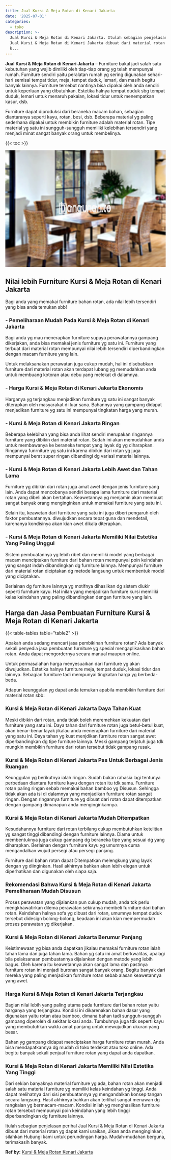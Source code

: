 ```yaml
---
title: Jual Kursi & Meja Rotan di Kenari Jakarta
date: '2025-07-01'
categories:
  - toko
description: >-
  Jual Kursi & Meja Rotan di Kenari Jakarta. Itulah sebagian penjelasan perihal
  Jual Kursi & Meja Rotan di Kenari Jakarta dibuat dari material rotan yg dapat
  k...
---
```


**Jual Kursi & Meja Rotan di Kenari Jakarta** – Furniture bakal jadi salah satu kebutuhan yang wajib dimiliki oleh tiap-tiap orang yg telah mempunyai rumah. Furniture sendiri yaitu peralatan rumah yg sering digunakan sehari-hari semisal tempat tidur, meja, tempat duduk, lemari, dan masih begitu banyak lainnya. Furniture tersebut nantinya bisa dipakai oleh anda sendiri untuk keperluan yang dibutuhkan. Estetika halnya tempat duduk sbg tempat duduk, lemari untuk menaruh pakaian, lokasi tidur untuk menempatkan kasur, dsb.

Furniture dapat diproduksi dari beraneka macam bahan, sebagian diantaranya seperti kayu, rotan, besi, dsb. Beberapa material yg paling sederhana dipakai untuk membikin furniture adalah material rotan. Tipe material yg satu ini sungguh-sungguh memiliki kelebihan tersendiri yang menjadi minat sangat banyak orang untuk membelinya.

{{< toc >}}

![Jual Kursi & Meja Rotan di Kenari Jakarta](/images/kursi-meja-rotan-murah21.png)

## Nilai lebih Furniture Kursi & Meja Rotan di Kenari Jakarta

Bagi anda yang memakai furniture bahan rotan, ada nilai lebih tersendiri yang bisa anda temukan sbb!

### \- Pemeliharaan Mudah Pada Kursi & Meja Rotan di Kenari Jakarta

Bagi anda yg mau menerapkan furniture supaya perawatannya gampang dikerjakan, anda bisa memakai jenis furniture yg satu ini. Furniture yang terbuat dari material rotan mempunyai nilai lebih tersendiri diperbandingkan dengan macam furniture yang lain.

Untuk melaksanakan perawatan juga cukup mudah, hal ini disebabkan furniture dari material rotan akan terdapat lubang yg memudahkan anda untuk membuang kotoran atau debu yang melekat di dalamnya.

### \- Harga Kursi & Meja Rotan di Kenari Jakarta Ekonomis

Harganya yg terjangkau menjadikan furniture yg satu ini sangat banyak diterapkan oleh masyarakat di luar sana. Bahannya yang gampang didapat menjadikan furniture yg satu ini mempunyai tingkatan harga yang murah.

### \- Kursi & Meja Rotan di Kenari Jakarta Ringan

Beberapa kelebihan yang bisa anda lihat sendiri merupakan ringannya furniture yang dibikin dari material rotan. Sudah ini akan memudahkan anda untuk membawanya ke beraneka tempat yang layak dg yg diharapkan. Ringannya funrniture yg satu ini karena dibikin dari rotan yg juga mempunyai berat super ringan dibandingi dg variasi material lainnya.

### \- Kursi & Meja Rotan di Kenari Jakarta Lebih Awet dan Tahan Lama

Furniture yg dibikin dari rotan juga amat awet dengan jenis furniture yang lain. Anda dapat mencobanya sendiri berapa lama furniture dari material rotan yang dibeli akan bertahan. Keawetannya yg menjamin akan membuat sangat banyak orang menginginkan untuk memakai furniture yang satu ini.

Selain itu, keawetan dari furniture yang satu ini juga diberi pengaruh oleh faktor pembuatannya. diwujudkan secara tepat guna dan mendetail, karenanya kondisinya akan kian awet dikala diterapkan.

### \- Kursi & Meja Rotan di Kenari Jakarta Memiliki Nilai Estetika Yang Paling Unggul

Sistem pembuatannya yg lebih ribet dan memiliki model yang berbagai macam menciptakan furniture dari bahan rotan mempunyai poin keindahan yang sangat indah dibandingkan dg furniture lainnya. Mempunyai furniture dari material rotan diciptakan dg metode langsung untuk membentuk model yang diciptakan.

Berlainan dg furniture lainnya yg motifnya dihasilkan dg sistem diukir seperti furniture kayu. Hal inilah yang menjadikan furniture kursi memiliki kelas keindahan yang paling dibandingkan dengan furniture yang lain.

## Harga dan Jasa Pembuatan Furniture Kursi & Meja Rotan di Kenari Jakarta

{{< table-tables table="table2" >}}

Apakah anda sedang mencari jasa pembikinan furniture rotan? Ada banyak sekali penyedia jasa pembuatan furniture yg spesial mengaplikasikan bahan rotan. Anda dapat mengordernya secara manual maupun online.

Untuk permasalahan harga menyesuaikan dari furniture yg akan diwujudkan. Estetika halnya furniture meja, tempat duduk, lokasi tidur dan lainnya. Sebagian furniture tadi mempunyai tingkatan harga yg berbeda-beda.

Adapun keunggulan yg dapat anda temukan apabila membikin furniture dari material rotan sbb:

### Kursi & Meja Rotan di Kenari Jakarta Daya Tahan Kuat

Meski dibikin dari rotan, anda tidak boleh meremehkan kekuatan dari furniture yang satu ini. Daya tahan dari furniture rotan juga betul-betul kuat, akan benar-benar layak jikalau anda menerapkan furniture dari material yang satu ini. Daya tahan yg kuat menjdikan furniture rotan sangat awet diperbandingkan dg tipe furniture lainnya. Meski gampang terjatuh juga tdk mungkin membikin furniture dari rotan tersebut tidak gampang rusak.

### Kursi & Meja Rotan di Kenari Jakarta Pas Untuk Berbagai Jenis Ruangan

Keunggulan yg berikutnya ialah ringan. Sudah bukan rahasia lagi tentunya perbedaan diantara furniture kayu dengan rotan itu tdk sama. Furniture rotan paling ringan sebab memakai bahan bamboo yg Disusun. Sehingga tidak akan ada isi di dalamnya yang menjadikan furniture rotan sangat ringan. Dengan ringannya furniture yg dibuat dari rotan dapat ditempatkan dengan gampang dimanapun anda menginginkannya.

### Kursi & Meja Rotan di Kenari Jakarta Mudah Ditempatkan

Kesudahannya furniture dari rotan terbilang cukup membutuhkan ketelitian yg sangat tinggi dibandingi dengan furniture lainnya. Diama untuk membentuknya juga cukup gampang dg beraneka tipe yang sesuai dg yang diharapkan. Berlainan dengan furniture kayu yg umumnya cuma mengandalkan wujud persegi atau persegi panjang.

Furniture dari bahan rotan dapat Ditempatkan melengkung yang layak dengan yg diinginkan. Hasil akhirnya bahkan akan lebih elegan untuk diperhatikan dan digunakan oleh siapa saja.

### Rekomendasi Bahwa Kursi & Meja Rotan di Kenari Jakarta Pemeliharaan Mudah Disusun

Proses perawatan yang dijalankan pun cukup mudah, anda tdk perlu mengkhawatirkan dilema perawatan sekiranya membeli furniture dari bahan rotan. Keindahan halnya sofa yg dibuat dari rotan, umumnya tempat duduk tersebut didesign bolong-bolong, keadaan ini akan kian mempermudah proses perawatan yg dikerjakan.

### Kursi & Meja Rotan di Kenari Jakarta Berumur Panjang

Keistimewaan yg bisa anda dapatkan jikalau memakai furniture rotan ialah tahan lama dan juga tahan lama. Bahan yg satu ini amat berkwalitas, apalagi bila pelaksanaan pembuatannya dijalankan dengan metode yang lebih bagus. Oleh karena itu keawetannya akan sangat lama dan pastinya furniture rotan ini menjadi buronan sangat banyak orang. Begitu banyak dari mereka yang paling menjadikan furniture rotan sebab alasan keawetannya yang awet.

### Harga Kursi & Meja Rotan di Kenari Jakarta Terjangkau

Bagian nilai lebih yang paling utama pada furniture dari bahan rotan yaitu harganya yang terjangkau. Kondisi ini dikarenakan bahan dasar yang digunakan yaitu rotan atau bamboo, dimana bahan tadi sungguh-sungguh gampang diperoleh di sekitar lokasi anda. Tumbuhnya juga tdk seperti kayu yang membutuhkan waktu amat panjang untuk mewujudkan ukuran yang besar.

Bahan yg gampang didapat menciptakan harga furniture rotan murah. Anda bisa mendapatkannya dg mudah di toko terdekat atau toko online. Ada begitu banyak sekali penjual furniture rotan yang dapat anda dapatkan.

### Kursi & Meja Rotan di Kenari Jakarta Memiliki Nilai Estetika Yang Tinggi

Dari sekian banyaknya material furniture yg ada, bahan rotan akan menjadi salah satu material furniture yg memiliki kelas keindahan yg tinggi. Anda dapat melihatnya dari sisi pembuatannya yg mengandalkan konsep tangan secara langsung. Hasil akhirnya bahkan akan terlihat sangat menawan dg rangkaian yg bermacam-macam. Kondisi inilah yg menghasilkan furniture rotan tersebut mempunyai poin keindahan yang lebih tinggi diperbandingkan dg furniture lainnya.

Itulah sebagian penjelasan perihal Jual Kursi & Meja Rotan di Kenari Jakarta dibuat dari material rotan yg dapat kami uraikan, Jikan anda menginginkan, silahkan Hubungi kami untuk perundingan harga. Mudah-mudahan berguna, terimakasih banyak.

**Ref by:** [Kursi & Meja Rotan Kenari Jakarta](https://id.wikipedia.org/wiki/Kursi)
